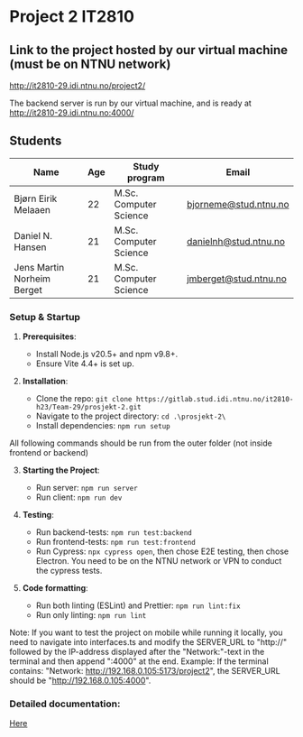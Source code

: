 # Project 2 IT2810

## Link to the project hosted by our virtual machine (must be on NTNU network)

http://it2810-29.idi.ntnu.no/project2/

The backend server is run by our virtual machine, and is ready at http://it2810-29.idi.ntnu.no:4000/

## Students

| Name                       | Age | Study program          | Email                 |
| -------------------------- | --- | ---------------------- | --------------------- |
| Bjørn Eirik Melaaen        | 22  | M.Sc. Computer Science | bjorneme@stud.ntnu.no |
| Daniel N. Hansen           | 21  | M.Sc. Computer Science | danielnh@stud.ntnu.no |
| Jens Martin Norheim Berget | 21  | M.Sc. Computer Science | jmberget@stud.ntnu.no |

### Setup & Startup

1. **Prerequisites**:

   - Install Node.js v20.5+ and npm v9.8+.
   - Ensure Vite 4.4+ is set up.

2. **Installation**:

   - Clone the repo: `git clone https://gitlab.stud.idi.ntnu.no/it2810-h23/Team-29/prosjekt-2.git`
   - Navigate to the project directory: `cd .\prosjekt-2\`
   - Install dependencies: `npm run setup`

All following commands should be run from the outer folder (not inside frontend or backend)

3. **Starting the Project**: 

   - Run server: `npm run server`
   - Run client: `npm run dev`

4. **Testing**:

   - Run backend-tests: `npm run test:backend`
   - Run frontend-tests: `npm run test:frontend`
   - Run Cypress: `npx cypress open`, then chose E2E testing, then chose Electron. You need to be on the NTNU network or VPN to conduct the cypress tests.

5. **Code formatting**:

   - Run both linting (ESLint) and Prettier: `npm run lint:fix`
   - Run only linting: `npm run lint`

Note: If you want to test the project on mobile while running it locally, you need to navigate into interfaces.ts and modify the SERVER_URL to "http://" followed by the IP-address displayed after the "Network:"-text in the terminal and then append ":4000" at the end. Example: If the terminal contains: "Network: http://192.168.0.105:5173/project2", the SERVER_URL should be "http://192.168.0.105:4000".



### Detailed documentation:

[Here](https://gitlab.stud.idi.ntnu.no/it2810-h23/Team-29/prosjekt-2/-/wikis/Documentation-Overview)
